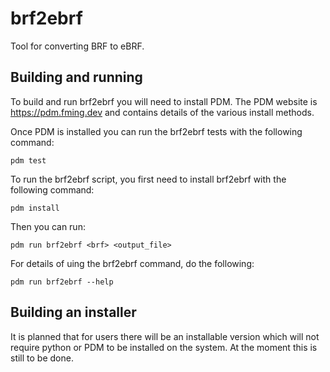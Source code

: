 # brf2ebrf
Tool for converting BRF to eBRF.

## Building and running
To build and run brf2ebrf you will need to install PDM. The PDM website is https://pdm.fming.dev and contains details of the various install methods.

Once PDM is installed you can run the brf2ebrf tests with the following command:
```commandline
pdm test
```
To run the brf2ebrf script, you first need to install brf2ebrf with the following command:
```commandline
pdm install
```
Then you can run:
```commandline
pdm run brf2ebrf <brf> <output_file>
```
For details of uing the brf2ebrf command, do the following:
```commandline
pdm run brf2ebrf --help
```

## Building an installer
It is planned that for users there will be an installable version which will not require python or PDM to be installed on the system. At the moment this is still to be done.
